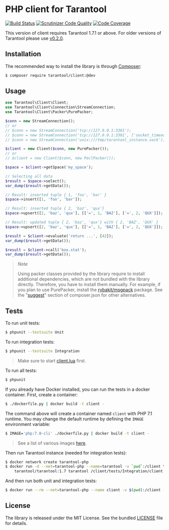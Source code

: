 # PHP client for Tarantool

[![Build Status](https://travis-ci.org/tarantool-php/client.svg?branch=master)](https://travis-ci.org/tarantool-php/client)
[![Scrutinizer Code Quality](https://scrutinizer-ci.com/g/tarantool-php/client/badges/quality-score.png?b=master)](https://scrutinizer-ci.com/g/tarantool-php/client/?branch=master)
[![Code Coverage](https://scrutinizer-ci.com/g/tarantool-php/client/badges/coverage.png?b=master)](https://scrutinizer-ci.com/g/tarantool-php/client/?branch=master)

This version of client requires Tarantool 1.7.1 or above. 
For older versions of Tarantool please use [v0.2.0](https://github.com/tarantool-php/client/releases/tag/v0.2.0).


## Installation

The recommended way to install the library is through [Composer](http://getcomposer.org):

```sh
$ composer require tarantool/client:@dev
```


## Usage

```php
use Tarantool\Client\Client;
use Tarantool\Client\Connection\StreamConnection;
use Tarantool\Client\Packer\PurePacker;

$conn = new StreamConnection();
// or
// $conn = new StreamConnection('tcp://127.0.0.1:3301');
// $conn = new StreamConnection('tcp://127.0.0.1:3301', ['socket_timeout' => 5.0, 'connect_timeout' => 5.0]);
// $conn = new StreamConnection('unix:///tmp/tarantool_instance.sock');

$client = new Client($conn, new PurePacker());
// or
// $client = new Client($conn, new PeclPacker());

$space = $client->getSpace('my_space');

// Selecting all data
$result = $space->select();
var_dump($result->getData());

// Result: inserted tuple { 1, 'foo', 'bar' }
$space->insert([1, 'foo', 'bar']);

// Result: inserted tuple { 2, 'baz', 'qux'}
$space->upsert([2, 'baz', 'qux'], [['=', 1, 'BAZ'], ['=', 2, 'QUX']]);

// Result: updated tuple { 2, 'baz', 'qux'} with { 2, 'BAZ', 'QUX' }
$space->upsert([2, 'baz', 'qux'], [['=', 1, 'BAZ'], ['=', 2, 'QUX']]);

$result = $client->evaluate('return ...', [42]);
var_dump($result->getData());

$result = $client->call('box.stat');
var_dump($result->getData());
```

> *Note*
>
> Using packer classes provided by the library require to install additional dependencies,
> which are not bundled with the library directly. Therefore, you have to install them manually.
> For example, if you plan to use PurePacker, install the [rybakit/msgpack](https://github.com/rybakit/msgpack.php#installation) package.
> See the "[suggest](composer.json#L21-L22)" section of composer.json for other alternatives.


## Tests

To run unit tests:

```sh
$ phpunit --testsuite Unit
```

To run integration tests:

```sh
$ phpunit --testsuite Integration
```

> Make sure to start [client.lua](tests/Integration/client.lua) first.

To run all tests:

```sh
$ phpunit
```

If you already have Docker installed, you can run the tests in a docker container.
First, create a container:

```sh
$ ./dockerfile.py | docker build -t client -
```

The command above will create a container named `client` with PHP 7.1 runtime.
You may change the default runtime by defining the `IMAGE` environment variable:

```sh
$ IMAGE='php:7.0-cli' ./dockerfile.py | docker build -t client -
```

> See a list of various images [here](.travis.yml#L9-L26).


Then run Tarantool instance (needed for integration tests):

```sh
$ docker network create tarantool-php
$ docker run -d --net=tarantool-php --name=tarantool -v `pwd`:/client \
    tarantool/tarantool:1.7 tarantool /client/tests/Integration/client.lua
```

And then run both unit and integration tests:

```sh
$ docker run --rm --net=tarantool-php --name client -v $(pwd):/client -w /client client
```


## License

The library is released under the MIT License. See the bundled [LICENSE](LICENSE) file for details.
